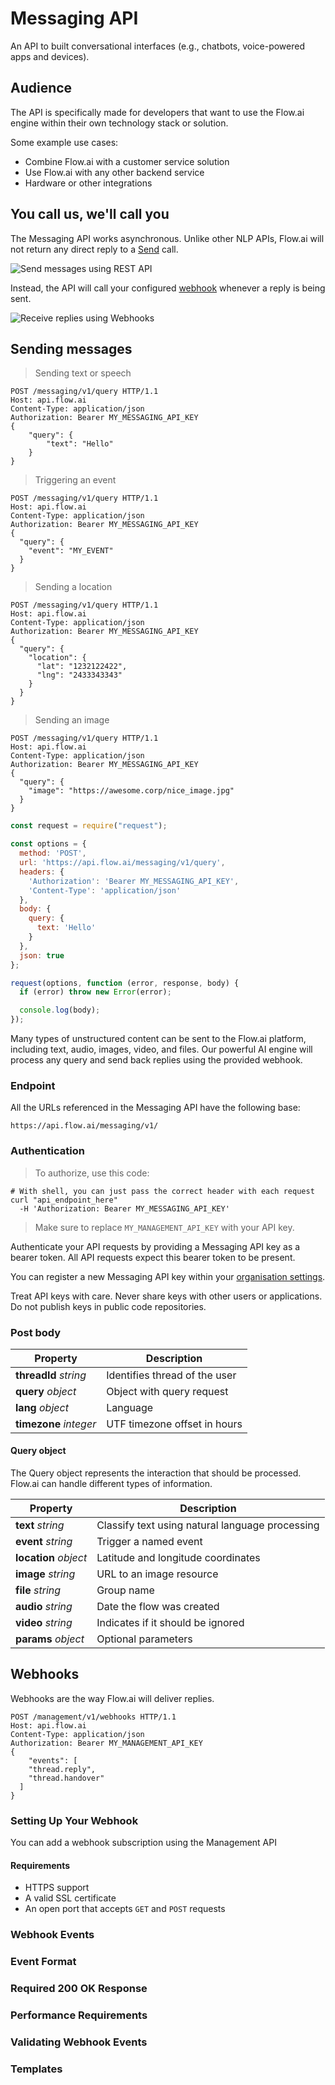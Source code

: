 
# Messaging API

An API to built conversational interfaces (e.g., chatbots, voice-powered apps and devices).

## Audience

The API is specifically made for developers that want to use the Flow.ai engine within their own technology stack or solution.

Some example use cases:

- Combine Flow.ai with a customer service solution
- Use Flow.ai with any other backend service
- Hardware or other integrations

## You call us, we'll call you

The Messaging API works asynchronous. Unlike other NLP APIs, Flow.ai will not return any direct reply to a [Send](#sending-messages) call.

![Send messages using REST API](/images/sending.svg "Sending messages to Flow.ai")

Instead, the API will call your configured [webhook](#webhooks) whenever a reply is being sent.

![Receive replies using Webhooks](/images/receiving.svg "Receiving replies from Flow.ai")


## Sending messages

> Sending text or speech

```http
POST /messaging/v1/query HTTP/1.1
Host: api.flow.ai
Content-Type: application/json
Authorization: Bearer MY_MESSAGING_API_KEY
{
	"query": {
		"text": "Hello"
	}
}
```

> Triggering an event

```http
POST /messaging/v1/query HTTP/1.1
Host: api.flow.ai
Content-Type: application/json
Authorization: Bearer MY_MESSAGING_API_KEY
{
  "query": {
    "event": "MY_EVENT"
  }
}
```

> Sending a location

```http
POST /messaging/v1/query HTTP/1.1
Host: api.flow.ai
Content-Type: application/json
Authorization: Bearer MY_MESSAGING_API_KEY
{
  "query": {
    "location": {
      "lat": "1232122422",
      "lng": "2433343343"
    }
  }
}
```

> Sending an image

```http
POST /messaging/v1/query HTTP/1.1
Host: api.flow.ai
Content-Type: application/json
Authorization: Bearer MY_MESSAGING_API_KEY
{
  "query": {
    "image": "https://awesome.corp/nice_image.jpg"
  }
}
```

```javascript
const request = require("request");

const options = {
  method: 'POST',
  url: 'https://api.flow.ai/messaging/v1/query',
  headers: {
    'Authorization': 'Bearer MY_MESSAGING_API_KEY',
    'Content-Type': 'application/json'
  },
  body: {
    query: {
      text: 'Hello'
    }
  },
  json: true
};

request(options, function (error, response, body) {
  if (error) throw new Error(error);

  console.log(body);
});
```

Many types of unstructured content can be sent to the Flow.ai platform, including text, audio, images, video, and files. Our powerful AI engine will process any query and send back replies using the provided webhook.

### Endpoint

All the URLs referenced in the Messaging API have the following base:

`https://api.flow.ai/messaging/v1/`

### Authentication

> To authorize, use this code:

```shell
# With shell, you can just pass the correct header with each request
curl "api_endpoint_here"
  -H 'Authorization: Bearer MY_MESSAGING_API_KEY'
```

> Make sure to replace `MY_MANAGEMENT_API_KEY` with your API key.

Authenticate your API requests by providing a Messaging API key as a bearer token. All API requests expect this bearer token to be present.

You can register a new Messaging API key within your [organisation settings](https://app.flow.ai/settings/organisation).

<aside class="notice">
Treat API keys with care. Never share keys with other users or applications. Do not publish keys in public code repositories.
</aside>

### Post body

**Property** | Description
--------- | -----------
**threadId** *string* | Identifies thread of the user
**query** *object* | Object with query request
**lang** *object* | Language
**timezone** *integer* | UTF timezone offset in hours


#### Query object

The Query object represents the interaction that should be processed. Flow.ai can handle different types of information.

**Property** | Description
--------- | -----------
**text** *string* | Classify text using natural language processing
**event** *string* | Trigger a named event
**location** *object* | Latitude and longitude coordinates
**image** *string* | URL to an image resource
**file** *string* | Group name
**audio** *string* | Date the flow was created
**video** *string* | Indicates if it should be ignored
**params** *object* | Optional parameters


##  Webhooks

Webhooks are the way Flow.ai will deliver replies.

```HTTP
POST /management/v1/webhooks HTTP/1.1
Host: api.flow.ai
Content-Type: application/json
Authorization: Bearer MY_MANAGEMENT_API_KEY
{
	"events": [
    "thread.reply",
    "thread.handover"
  ]
}
```

### Setting Up Your Webhook

You can add a webhook subscription using the Management API

#### Requirements

- HTTPS support
- A valid SSL certificate
- An open port that accepts `GET` and `POST` requests

### Webhook Events

### Event Format

### Required 200 OK Response

### Performance Requirements

### Validating Webhook Events

### Templates
